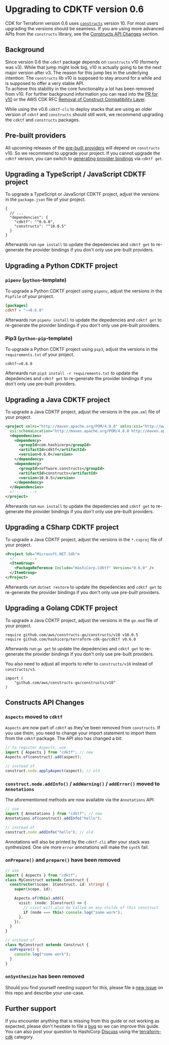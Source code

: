 # Upgrading to CDKTF version 0.6

CDK for Terraform version 0.6 uses [`constructs`](https://github.com/aws/constructs) version 10. For most users upgrading the versions should be seamless. If you are using more advanced APIs from the `constructs` library, see the [Constructs API Changes](#constructs-api-changes) section.

## Background

Since version 0.6 the `cdktf` package depends on `constructs` v10 (formerly was v3). While that jump might look big, v10 is actually going to be the next major version after v3. The reason for this jump lies in the underlying intention: The `constructs` lib v10 is supposed to stay around for a while and is supposed to offer a very stable API.  
To achieve this stability in the core functionality a lot has been removed from v10. For further background information you can read into the [PR for v10](https://github.com/aws/constructs/pull/263) or the AWS CDK RFC [Removal of Construct Compatibility Layer](https://github.com/aws/aws-cdk-rfcs/blob/master/text/0192-remove-constructs-compat.md).

While using the v0.6 `cdktf-cli` to deploy stacks that are using an older version of `cdktf` and `constructs` should still work, we recommend upgrading the `cdktf` and `constructs` packages.

## Pre-built providers

All upcoming releases of the [pre-built providers](https://cdk.tf/prebuilt-providers) will depend on `constructs` v10. So we recommend to upgrade your project.
If you cannot upgrade the `cdktf` version, you can switch to [generating provider bindings](https://github.com/hashicorp/terraform-cdk/blob/main/docs/working-with-cdk-for-terraform/using-providers.md#importing-providers-and-modules) via `cdktf get`.

## Upgrading a TypeScript / JavaScript CDKTF project

To upgrade a TypeScript or JavaScript CDKTF project, adjust the versions in the `package.json` file of your project.

```jsonc
{
  // ...
  "dependencies": {
    "cdktf": "^0.6.0",
    "constructs": "^10.0.5"
  }
}
```

Afterwards run `npm install` to update the depedencies and `cdktf get` to re-generate the provider bindings if you don't only use pre-built providers.

## Upgrading a Python CDKTF project

### `pipenv` (`python`-template)

To upgrade a Python CDKTF project using `pipenv`, adjust the versions in the `Pipfile` of your project.

```toml
[packages]
cdktf = "~=0.6.0"
```

Afterwards run `pipenv install` to update the depedencies and `cdktf get` to re-generate the provider bindings if you don't only use pre-built providers.

### Pip3 (`python-pip`-template)

To upgrade a Python CDKTF project using `pip3`, adjust the versions in the `requirements.txt` of your project.

```
cdktf~=0.6.0
```

Afterwards run `pip3 install -r requirements.txt` to update the depedencies and `cdktf get` to re-generate the provider bindings if you don't only use pre-built providers.

## Upgrading a Java CDKTF project

To upgrade a Java CDKTF project, adjust the versions in the `pom.xml` file of your project.

```xml
<project xmlns="http://maven.apache.org/POM/4.0.0" xmlns:xsi="http://www.w3.org/2001/XMLSchema-instance"
  xsi:schemaLocation="http://maven.apache.org/POM/4.0.0 http://maven.apache.org/maven-v4_0_0.xsd">
  <dependencies>
    <dependency>
      <groupId>com.hashicorp</groupId>
      <artifactId>cdktf</artifactId>
      <version>0.6.0</version>
    </dependency>
    <dependency>
      <groupId>software.constructs</groupId>
      <artifactId>constructs</artifactId>
      <version>10.0.5</version>
    </dependency>
  </dependencies>
  <!-- ... -->
</project>
```

Afterwards run `mvn install` to update the depedencies and `cdktf get` to re-generate the provider bindings if you don't only use pre-built providers.

## Upgrading a CSharp CDKTF project

To upgrade a Java CDKTF project, adjust the versions in the `*.csproj` file of your project.

```xml
<Project Sdk="Microsoft.NET.Sdk">
  <!-- ... -->
  <ItemGroup>
    <PackageReference Include="HashiCorp.Cdktf" Version="0.6.0" />
  </ItemGroup>
</Project>
```

Afterwards run `dotnet restore` to update the depedencies and `cdktf get` to re-generate the provider bindings if you don't only use pre-built providers.

## Upgrading a Golang CDKTF project

To upgrade a Java CDKTF project, adjust the versions in the `go.mod` file of your project.

```
require github.com/aws/constructs-go/constructs/v10 v10.0.5
require github.com/hashicorp/terraform-cdk-go/cdktf v0.6.0
```

Afterwards run `go get` to update the depedencies and `cdktf get` to re-generate the provider bindings if you don't only use pre-built providers.

You also need to adjust all imports to refer to `constructs/v10` instead of `constructs/v3`.

```
import (
	"github.com/aws/constructs-go/constructs/v10"
)
```

## Constructs API Changes

### `Aspects` moved to `cdktf`

`Aspects` are now part of `cdktf` as they've been removed from `constructs`. If you use them, you need to change your import statement to import them from the `cdktf` package. The API also has changed a bit:

```typescript
// to register Aspects, use
import { Aspects } from "cdktf"; // new
Aspects.of(construct).add(aspect);

// instead of
construct.node.applyAspect(aspect); // old
```

### `construct.node.addInfo()` / `addWarning()` / `addError()` moved to `Annotations`

The aforementioned methods are now available via the `Annotations` API:

```typescript
// use
import { Annotations } from "cdktf"; // new
Annotations.of(construct).addInfo("hello");

// instead of
construct.node.addInfo("hello"); // old
```

Annotations will also be printed by the `cdktf-cli` after your stack was synthesized. One ore more `error` annotations will make the `synth` fail.

### `onPrepare()` and `prepare()` have been removed

```typescript
// use
import { Aspects } from "cdktf";
class MyConstruct extends Construct {
  constructor(scope: IConstruct, id: string) {
    super(scope, id);

    Aspects.of(this).add({
      visit: (node: IConstruct) => {
        // visit will also be called on any childs of this construct
        if (node === this) console.log("some work");
      },
    });
  }
}

// instead of
class MyConstruct extends Construct {
  onPrepare() {
    console.log("some work");
  }
}
```

### `onSynthesize` has been removed

Should you find yourself needing support for this, please file a [new issue](https://cdk.tf/feature) on this repo and describe your use-case.

## Further support

If you encounter anything that is missing from this guide or not working as expected, please don't hesitate to file a [bug](https://cdk.tf/bug) so we can improve this guide. You can also post your question to HashiCorp [Discuss](https://discuss.hashicorp.com/) using the [terraform-cdk](https://discuss.hashicorp.com/c/terraform-core/cdk-for-terraform/) category.
